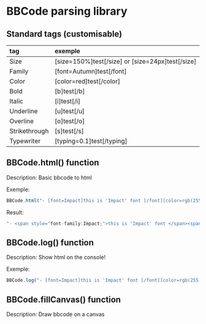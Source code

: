 BBCode parsing library
=====================

Standard tags (customisable)
---------------------

| tag             | exemple      |
|:------------------|:------------|
| Size | [size=150%]test[/size] or [size=24px]test[/size] |
| Family | [font=Autumn]test[/font] |
| Color | [color=red]test[/color] |
| Bold | [b]test[/b] |
| Italic | [i]test[/i] |
| Underline | [u]test[/u] |
| Overline | [o]test[/o] |
| Strikethrough | [s]test[/s] |
| Typewriter | [typing=0.1]test[/typing] |



BBCode.html() function
---------------------
Description: Basic bbcode to html

Exemple:
```javascript
BBCode.html("- [font=Impact]this is 'Impact' font [/font][color=rgb(255,0,0)] red [i]italic text[/i][/color] ");
```

Result:
```javascript
"- <span style="font-family:Impact;">this is 'Impact' font </span><span style="color:rgb(255,0,0);"> red </span><span style="font-style: italic;color:rgb(255,0,0);">italic text</span>"
```

BBCode.log() function
---------------------
Description: Show html on the console!

Exemple:
```javascript
BBCode.log("- [font=Impact]this is 'Impact' font [/font][color=rgb(255,0,0)] red [i]italic text[/i][/color] ");
```

BBCode.fillCanvas() function
---------------------
Description: Draw bbcode on a canvas


